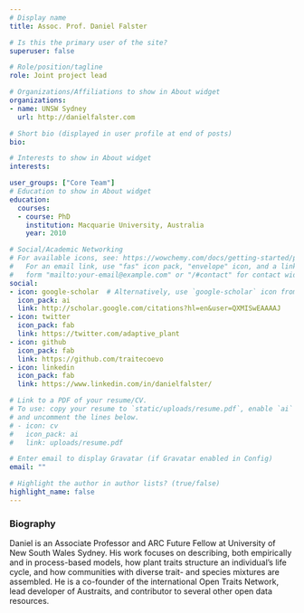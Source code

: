```yaml
---
# Display name
title: Assoc. Prof. Daniel Falster

# Is this the primary user of the site?
superuser: false

# Role/position/tagline
role: Joint project lead

# Organizations/Affiliations to show in About widget
organizations:
- name: UNSW Sydney
  url: http://danielfalster.com

# Short bio (displayed in user profile at end of posts)
bio: 

# Interests to show in About widget
interests:

user_groups: ["Core Team"]
# Education to show in About widget
education:
  courses:
  - course: PhD
    institution: Macquarie University, Australia
    year: 2010

# Social/Academic Networking
# For available icons, see: https://wowchemy.com/docs/getting-started/page-builder/#icons
#   For an email link, use "fas" icon pack, "envelope" icon, and a link in the
#   form "mailto:your-email@example.com" or "/#contact" for contact widget.
social:
- icon: google-scholar  # Alternatively, use `google-scholar` icon from `ai` icon pack
  icon_pack: ai
  link: http://scholar.google.com/citations?hl=en&user=QXMISwEAAAAJ
- icon: twitter
  icon_pack: fab
  link: https://twitter.com/adaptive_plant
- icon: github
  icon_pack: fab
  link: https://github.com/traitecoevo
- icon: linkedin
  icon_pack: fab
  link: https://www.linkedin.com/in/danielfalster/

# Link to a PDF of your resume/CV.
# To use: copy your resume to `static/uploads/resume.pdf`, enable `ai` icons in `params.toml`,
# and uncomment the lines below.
# - icon: cv
#   icon_pack: ai
#   link: uploads/resume.pdf

# Enter email to display Gravatar (if Gravatar enabled in Config)
email: ""

# Highlight the author in author lists? (true/false)
highlight_name: false
---
```


### Biography
Daniel is an Associate Professor and ARC Future Fellow at University of New South Wales Sydney. His work focuses on describing, both empirically and in process-based models, how plant traits structure  an individual’s life cycle, and how communities with diverse trait- and species mixtures are assembled. He is a co-founder of the international Open Traits Network, lead developer of Austraits, and contributor to several other open data resources.
